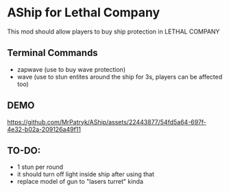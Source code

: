 # AShip for Lethal Company
This mod should allow players to buy ship protection in LETHAL COMPANY

## Terminal Commands

- zapwave (use to buy wave protection)
- wave (use to stun entites around the ship for 3s, players can be affected too)

## DEMO


https://github.com/MrPatryk/AShip/assets/22443877/54fd5a64-697f-4e32-b02a-209126a49f11


## TO-DO:
- 1 stun per round
- it should turn off light inside ship after using that
- replace model of gun to "lasers turret" kinda
